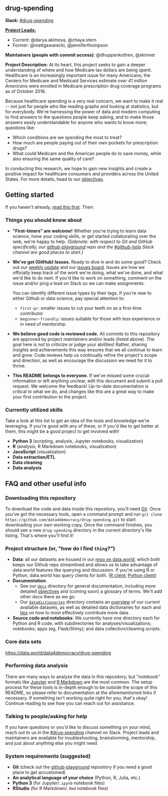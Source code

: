 ## drug-spending

**Slack:** [#drug-spending](https://datafordemocracy.slack.com/messages/drug-spending/)

[**Project Leads:**](https://github.com/Data4Democracy/read-this-first/blob/master/lead-role-description.md) 
* Current: @darya.akimova, @chaya.stern
* Former: @mattgawarecki, @jenniferthompson

**Maintainers (people with commit access)**: @dhuppenkothen, @skirmer

**Project Description:** At its heart, this project seeks to gain a deeper understanding of where and how Medicare tax dollars are being spent. Healthcare is an increasingly important issue for many Americans; the Centers for Medicare and Medicaid Services estimate *over 41 million Americans* were enrolled in Medicare prescription drug coverage programs as of October 2016.

Because healthcare spending is a very real concern, we want to make it real -- not just for people who like reading graphs and looking at statistics, but for everybody. We're harnessing the power of data and modern computing to find answers to the questions people keep asking, and to make those answers easily understandable for anyone who wants to know more; questions like:

* Which conditions are we spending the most to treat?
* How much are people paying out of their own pockets for prescription drugs?
* What could Medicare and the American people do to save money, while also ensuring the same quality of care?

In conducting this research, we hope to gain new insights and create a positive impact for healthcare consumers and providers across the United States. For more details, head to our [objectives](docs/objectives.md).

## Getting started

If you haven't already, [read this first](https://github.com/Data4Democracy/read-this-first). Then:

### Things you should know about
* **"First-timers" are welcome!** Whether you're trying to learn data science, hone your coding skills, or get started collaborating over the web, we're happy to help. *(Sidenote: with respect to Git and GitHub specifically, our [github-playground](https://github.com/Data4Democracy/github-playground) repo and the [#github-help](https://datafordemocracy.slack.com/messages/github-help/) Slack channel are good places to start.)*
* **We've got (GitHub) Issues.** Ready to dive in and do some good? Check out our [weekly update](https://docs.google.com/document/d/1azJZBPo9438ZOc73Gq2_AWbciKXgwBXiJk5gUAwGA0c) and our [issues board](https://github.com/Data4Democracy/drug-spending/issues). Issues are how we officially keep track of the work we're doing, what we've done, and what we'd like to do next. If you'd like to work on something, comment on the issue and/or ping a lead on Slack so we can make assignments.

    You can identify different issue types by their tags. If you're new to either Github or data science, pay special attention to:
    * `first-pr`: smaller issues to cut your teeth on as a first-time contributor
    * `beginner-friendly`: issues suitable for those with less experience or in need of mentorship
* **We believe good code is reviewed code.** All commits to this repository are approved by project maintainers and/or leads (listed above). The goal here is *not* to criticize or judge your abilities! Rather, sharing insights and achievements this way ensures that we all continue to learn and grow. Code reviews help us continually refine the project's scope and direction, as well as encourage the discussion we need for it to thrive.
* **This README belongs to everyone.** If we've missed some crucial information or left anything unclear, edit this document and submit a pull request. We welcome the feedback! Up-to-date documentation is critical to what we do, and changes like this are a great way to make your first contribution to the project.

### Currently utilized skills
Take a look at this list to get an idea of the tools and knowledge we're leveraging. If you're good with any of these, or if you'd like to get better at them, this might be a good project to get involved with!

* **Python 3** (scripting, analysis, Jupyter notebooks, visualization)
* **R** (analysis, R Markdown notebooks, visualization)
* **JavaScript** (visualization)
* **Data extraction/ETL**
* **Data cleaning**
* **Data analysis**

## FAQ and other useful info

### Downloading this repository
To download the code and data inside this repository, you'll need [Git](https://git-scm.com/). Once you've got the necessary tools, open a command prompt and run `git clone https://github.com/data4democracy/drug-spending.git` to start downloading your own working copy. Once the command finishes, you should see a new `drug-spending` directory in the current directory's file listing. That's where you'll find it!

### Project structure (or, "how do I find `thing`?")
* **Data**: all our datasets are housed in our [repo on data.world](https://data.world/data4democracy/drug-spending), which both keeps our Github repo streamlined and allows us to take advantage of data.world features like querying and discussion. If you're using R or Python, data.world has query clients for both. ([R client](https://github.com/datadotworld/data.world-r); [Python client](https://github.com/datadotworld/data.world-py))
* **Documentation**:
    * See our [`docs`](docs) directory for general documentation, including more detailed [objectives](docs/objectives.md) and (coming soon) a glossary of terms. We'll add other docs there as we go.
    * Our [`datadictionaries`](datadictionaries) directory contains an [overview](datadictionaries/README.md) of our current available datasets, as well as detailed data dictionaries for each and [tips](datadictionaries/README.md) on how to most effectively contribute more data.
* **Source code and notebooks**: We currently have one directory each for Python and R code, with subdirectories for analyses/visualizations; notebooks; apps (eg, Flask/Shiny); and data collection/cleaning scripts.

### Core data sets
https://data.world/data4democracy/drug-spending

### Performing data analysis
There are many ways to analyze the data in this repository, but "notebook" formats like [Jupyter](http://jupyter.org/install.html) and [R Markdown](http://rmarkdown.rstudio.com/r_notebooks.html) are the most common. The setup process for these tools is in-depth enough to be outside the scope of this README, so please refer to documentation at the aforementioned links if necessary. If something isn't working quite right for you, that's okay! Continue reading to see how you can reach out for assistance.

### Talking to people/asking for help
If you have questions or you'd like to discuss something on your mind, reach out to us in the [#drug-spending](https://datafordemocracy.slack.com/messages/drug-spending/) channel on Slack. Project leads and maintainers are available for troubleshooting, brainstorming, mentorship, and just about anything else you might need.

### System requirements (suggested)
* **Git** (check out the [github-playground](https://github.com/data4democracy/github-playground) repository if you need a good place to get accustomed)
* **An analytical language of your choice** (Python, R, Julia, etc.)
* **Python 3** (for Jupyter/`.ipynb` notebook files)
* **RStudio** (for R Markdown/`.Rmd` notebook files)
